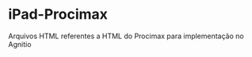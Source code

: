 iPad-Procimax
=============

Arquivos HTML referentes a HTML do Procimax para implementação no Agnitio